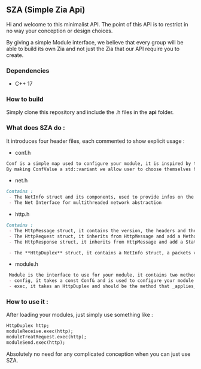﻿## SZA (Simple Zia Api)

Hi and welcome to this minimalist API. The point of this API is to restrict in no way your conception or design choices.

By giving a simple Module interface, we believe that every group will be able to build its own Zia and not just the Zia that our API require you to create.

### Dependencies

 - C++ 17

### How to build

Simply clone this repository and include the .h files in the **api** folder.

### What does SZA do :

It introduces four header files, each commented to show explicit usage :
 - conf.h
```markdown
Conf is a simple map used to configure your module, it is inspired by the JSON format.
By making ConfValue a std::variant we allow user to choose themselves how they want to configure their module.
```
 - net.h
```markdown
Contains :
 - The NetInfo struct and its components, used to provide infos on the client 
 - The Net Interface for multithreaded network abstraction
```
 - http.h
```markdown
Contains :
 - The HttpMessage struct, it contains the version, the headers and the packets
 - The HttpRequest struct, it inherits from HttpMessage and add a Method enum class and an Uri as a String
 - The HttpResponse struct, it inherits from HttpMessage and add a Status enum class

 - The **HttpDuplex** struct, it contains a NetInfo struct, a packets vector for req and another for resp, a HttpRequest struct and a HttpResponse struct. This struct is the _core_ of our API and should be the one used during the entire processing of the request.
```
 - module.h
```markdown
 Module is the interface to use for your module, it contains two method :
 - config, it takes a const Conf& and is used to configure your module depending on the state of your Conf
 - exec, it takes an HttpDuplex and should be the method that _applies_ your module to the current HttpDuplex
```

### How to use it :

After loading your modules, just simply use something like :

```markdown
HttpDuplex http;
moduleReceive.exec(http);
moduleTreatRequest.exec(http);
moduleSend.exec(http);
```

Absolutely no need for any complicated conception when you can just use SZA.
